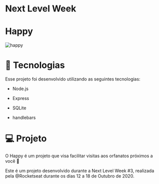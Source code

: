 # Next Level Week

# Happy

![happy](https://user-images.githubusercontent.com/60578339/96369950-accbb380-1132-11eb-9fe8-c431b228b360.png)


# __🚀 Tecnologias__

Esse projeto foi desenvolvido utilizando as seguintes tecnologias:

- Node.js

- Express

- SQLite

- handlebars


# __💻 Projeto__

O Happy é um projeto que visa facilitar visitas aos orfanatos próximos a você 💜

Este é um projeto desenvolvido durante a Next Level Week #3, realizada pela @Rocketseat durante os dias 12 a 18 de Outubro de 2020.
